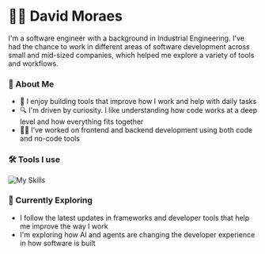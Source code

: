 # 🧑‍💻 David Moraes

I'm a software engineer with a background in Industrial Engineering. I've had the chance to work in different areas of software development across small and mid-sized companies, which helped me explore a variety of tools and workflows.

### 🚀 About Me

* 🧰 I enjoy building tools that improve how I work and help with daily tasks
* 🔍 I'm driven by curiosity. I like understanding how code works at a deep level and how everything fits together
* 🧑‍🔧 I’ve worked on frontend and backend development using both code and no-code tools

### 🛠 Tools I use

![My Skills](https://skillicons.dev/icons?i=python,js,ts,react,nodejs,html,css,gcp,aws,azure)

### 🌱 Currently Exploring

* I follow the latest updates in frameworks and developer tools that help me improve the way I work
* I'm exploring how AI and agents are changing the developer experience in how software is built



<!--
**Proce2/Proce2** is a ✨ _special_ ✨ repository because its `README.md` (this file) appears on your GitHub profile.

Here are some ideas to get you started:

- 🔭 I’m currently working on ...
- 🌱 I’m currently learning ...
- 👯 I’m looking to collaborate on ...
- 🤔 I’m looking for help with ...
- 💬 Ask me about ...
- 📫 How to reach me: ...
- 😄 Pronouns: ...
- ⚡ Fun fact: ...
-->
